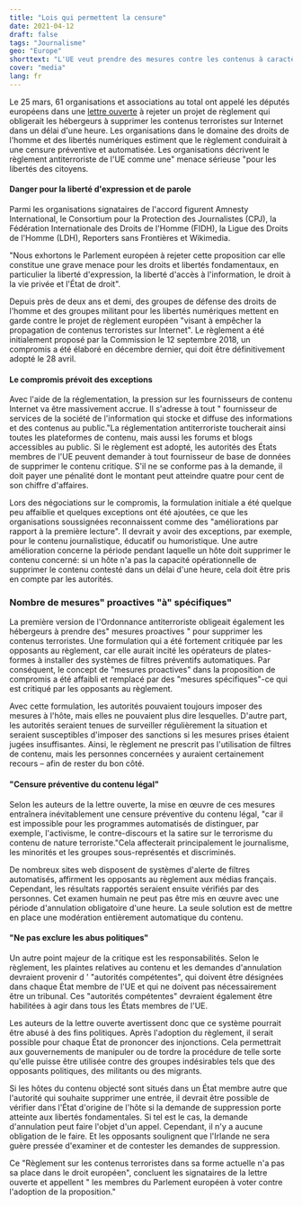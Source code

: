 ```yaml
---
title: "Lois qui permettent la censure"
date: 2021-04-12
draft: false
tags: "Journalisme"
geo: "Europe"
shorttext: "L'UE veut prendre des mesures contre les contenus à caractère terroriste sur Internet. Les opposants mettent en garde contre la censure."
cover: "media"
lang: fr
---
```


Le 25 mars, 61 organisations et associations au total ont appelé les députés européens dans une [lettre ouverte](/static/downloads/TERREG_Letter_EN.pdf "LETTRE COMMUNE DE 61 ORGANISATIONS EUROPÉENNES POUR DEMANDER LE REJET DU RÈGLEMENT DE CENSURE ANTITERRORISTE") à rejeter un projet de règlement qui obligerait les hébergeurs à supprimer les contenus terroristes sur Internet dans un délai d'une heure. Les organisations dans le domaine des droits de l'homme et des libertés numériques estiment que le règlement conduirait à une censure préventive et automatisée. Les organisations décrivent le règlement antiterroriste de l'UE comme une" menace sérieuse "pour les libertés des citoyens.

#### Danger pour la liberté d'expression et de parole

Parmi les organisations signataires de l'accord figurent Amnesty International, le Consortium pour la Protection des Journalistes (CPJ), la Fédération Internationale des Droits de l'Homme (FIDH), la Ligue des Droits de l'Homme (LDH), Reporters sans Frontières et Wikimedia.

"Nous exhortons le Parlement européen à rejeter cette proposition car elle constitue une grave menace pour les droits et libertés fondamentaux, en particulier la liberté d'expression, la liberté d'accès à l'information, le droit à la vie privée et l'État de droit".

Depuis près de deux ans et demi, des groupes de défense des droits de l'homme et des groupes militant pour les libertés numériques mettent en garde contre le projet de règlement européen "visant à empêcher la propagation de contenus terroristes sur Internet". Le règlement a été initialement proposé par la Commission le 12 septembre 2018, un compromis a été élaboré en décembre dernier, qui doit être définitivement adopté le 28 avril.

#### Le compromis prévoit des exceptions

Avec l'aide de la réglementation, la pression sur les fournisseurs de contenu Internet va être massivement accrue. Il s'adresse à tout " fournisseur de services de la société de l'information qui stocke et diffuse des informations et des contenus au public."La réglementation antiterroriste toucherait ainsi toutes les plateformes de contenu, mais aussi les forums et blogs accessibles au public. Si le règlement est adopté, les autorités des États membres de l'UE peuvent demander à tout fournisseur de base de données de supprimer le contenu critique. S'il ne se conforme pas à la demande, il doit payer une pénalité dont le montant peut atteindre quatre pour cent de son chiffre d'affaires.

Lors des négociations sur le compromis, la formulation initiale a été quelque peu affaiblie et quelques exceptions ont été ajoutées, ce que les organisations soussignées reconnaissent comme des "améliorations par rapport à la première lecture". Il devrait y avoir des exceptions, par exemple, pour le contenu journalistique, éducatif ou humoristique. Une autre amélioration concerne la période pendant laquelle un hôte doit supprimer le contenu concerné: si un hôte n'a pas la capacité opérationnelle de supprimer le contenu contesté dans un délai d'une heure, cela doit être pris en compte par les autorités.

### Nombre de mesures" proactives "à" spécifiques"

La première version de l'Ordonnance antiterroriste obligeait également les hébergeurs à prendre des" mesures proactives " pour supprimer les contenus terroristes. Une formulation qui a été fortement critiquée par les opposants au règlement, car elle aurait incité les opérateurs de plates-formes à installer des systèmes de filtres préventifs automatiques. Par conséquent, le concept de "mesures proactives" dans la proposition de compromis a été affaibli et remplacé par des "mesures spécifiques"-ce qui est critiqué par les opposants au règlement.

Avec cette formulation, les autorités pouvaient toujours imposer des mesures à l'hôte, mais elles ne pouvaient plus dire lesquelles. D'autre part, les autorités seraient tenues de surveiller régulièrement la situation et seraient susceptibles d'imposer des sanctions si les mesures prises étaient jugées insuffisantes. Ainsi, le règlement ne prescrit pas l'utilisation de filtres de contenu, mais les personnes concernées y auraient certainement recours – afin de rester du bon côté.

#### "Censure préventive du contenu légal"

Selon les auteurs de la lettre ouverte, la mise en œuvre de ces mesures entraînera inévitablement une censure préventive du contenu légal, "car il est impossible pour les programmes automatisés de distinguer, par exemple, l'activisme, le contre-discours et la satire sur le terrorisme du contenu de nature terroriste."Cela affecterait principalement le journalisme, les minorités et les groupes sous-représentés et discriminés.

De nombreux sites web disposent de systèmes d'alerte de filtres automatisés, affirment les opposants au règlement aux médias français. Cependant, les résultats rapportés seraient ensuite vérifiés par des personnes. Cet examen humain ne peut pas être mis en œuvre avec une période d'annulation obligatoire d'une heure. La seule solution est de mettre en place une modération entièrement automatique du contenu.

#### "Ne pas exclure les abus politiques"

Un autre point majeur de la critique est les responsabilités. Selon le règlement, les plaintes relatives au contenu et les demandes d'annulation devraient provenir d ' "autorités compétentes", qui doivent être désignées dans chaque État membre de l'UE et qui ne doivent pas nécessairement être un tribunal. Ces "autorités compétentes" devraient également être habilitées à agir dans tous les États membres de l'UE.

Les auteurs de la lettre ouverte avertissent donc que ce système pourrait être abusé à des fins politiques. Après l'adoption du règlement, il serait possible pour chaque État de prononcer des injonctions. Cela permettrait aux gouvernements de manipuler ou de tordre la procédure de telle sorte qu'elle puisse être utilisée contre des groupes indésirables tels que des opposants politiques, des militants ou des migrants.

Si les hôtes du contenu objecté sont situés dans un État membre autre que l'autorité qui souhaite supprimer une entrée, il devrait être possible de vérifier dans l'État d'origine de l'hôte si la demande de suppression porte atteinte aux libertés fondamentales. Si tel est le cas, la demande d'annulation peut faire l'objet d'un appel. Cependant, il n'y a aucune obligation de le faire. Et les opposants soulignent que l'Irlande ne sera guère pressée d'examiner et de contester les demandes de suppression.

Ce "Règlement sur les contenus terroristes dans sa forme actuelle n'a pas sa place dans le droit européen", concluent les signataires de la lettre ouverte et appellent " les membres du Parlement européen à voter contre l'adoption de la proposition."
